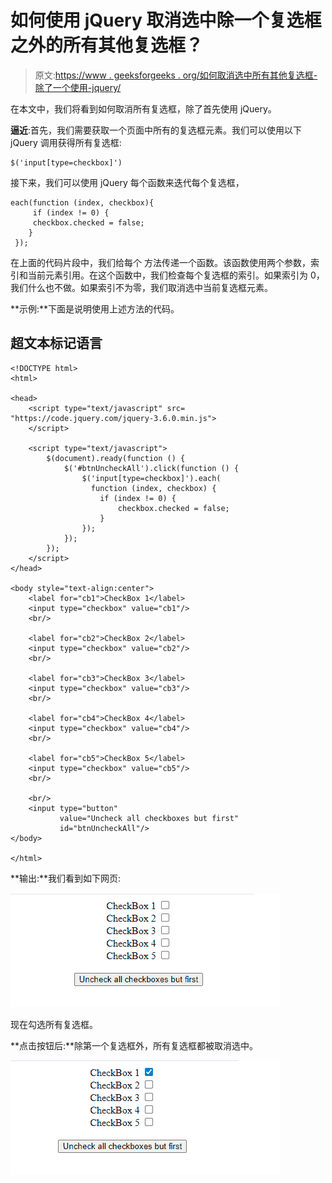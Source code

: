 # 如何使用 jQuery 取消选中除一个复选框之外的所有其他复选框？

> 原文:[https://www . geeksforgeeks . org/如何取消选中所有其他复选框-除了一个使用-jquery/](https://www.geeksforgeeks.org/how-to-uncheck-all-other-checkboxes-apart-from-one-using-jquery/)

在本文中，我们将看到如何取消所有复选框，除了首先使用 jQuery。

**逼近**:首先，我们需要获取一个页面中所有的复选框元素。我们可以使用以下 jQuery 调用获得所有复选框:

```
$('input[type=checkbox]')
```

接下来，我们可以使用 jQuery 每个函数来迭代每个复选框，

```
each(function (index, checkbox){
     if (index != 0) {
     checkbox.checked = false;
    }
 });
```

在上面的代码片段中，我们给每个 方法传递一个函数。该函数使用两个参数，索引和当前元素引用。在这个函数中，我们检查每个复选框的索引。如果索引为 0，我们什么也不做。如果索引不为零，我们取消选中当前复选框元素。

**示例:**下面是说明使用上述方法的代码。

## 超文本标记语言

```
<!DOCTYPE html>
<html>

<head>
    <script type="text/javascript" src=
"https://code.jquery.com/jquery-3.6.0.min.js">
    </script>

    <script type="text/javascript">
        $(document).ready(function () {
            $('#btnUncheckAll').click(function () {
                $('input[type=checkbox]').each(
                  function (index, checkbox) {
                    if (index != 0) {
                        checkbox.checked = false;
                    }
                });
            });
        });
    </script>
</head>

<body style="text-align:center">
    <label for="cb1">CheckBox 1</label>
    <input type="checkbox" value="cb1"/>
    <br/>

    <label for="cb2">CheckBox 2</label>
    <input type="checkbox" value="cb2"/>
    <br/>

    <label for="cb3">CheckBox 3</label>
    <input type="checkbox" value="cb3"/>
    <br/>

    <label for="cb4">CheckBox 4</label>
    <input type="checkbox" value="cb4"/>
    <br/>

    <label for="cb5">CheckBox 5</label>
    <input type="checkbox" value="cb5"/>
    <br/>

    <br/>
    <input type="button" 
           value="Uncheck all checkboxes but first" 
           id="btnUncheckAll"/>
</body>

</html>
```

**输出:**我们看到如下网页:

![](img/074cddd53e0d98d4b76868c8637e9f04.png)

现在勾选所有复选框。

**点击按钮后:**除第一个复选框外，所有复选框都被取消选中。

![](img/89fa7822503a9dfa5f1558fafd5bce45.png)